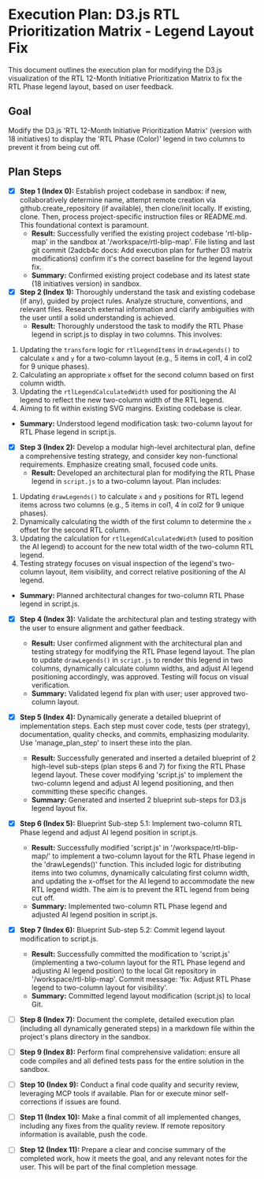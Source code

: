 # Execution Plan: D3.js RTL Prioritization Matrix - Legend Layout Fix

This document outlines the execution plan for modifying the D3.js visualization of the RTL 12-Month Initiative Prioritization Matrix to fix the RTL Phase legend layout, based on user feedback.

## Goal
Modify the D3.js 'RTL 12-Month Initiative Prioritization Matrix' (version with 18 initiatives) to display the 'RTL Phase (Color)' legend in two columns to prevent it from being cut off.

## Plan Steps

- [x] **Step 1 (Index 0):** Establish project codebase in sandbox: if new, collaboratively determine name, attempt remote creation via github.create_repository (if available), then clone/init locally. If existing, clone. Then, process project-specific instruction files or README.md. This foundational context is paramount.
  *   **Result:** Successfully verified the existing project codebase 'rtl-blip-map' in the sandbox at '/workspace/rtl-blip-map'. File listing and last git commit (2adcb4c docs: Add execution plan for further D3 matrix modifications) confirm it's the correct baseline for the legend layout fix.
  *   **Summary:** Confirmed existing project codebase and its latest state (18 initiatives version) in sandbox.
- [x] **Step 2 (Index 1):** Thoroughly understand the task and existing codebase (if any), guided by project rules. Analyze structure, conventions, and relevant files. Research external information and clarify ambiguities with the user until a solid understanding is achieved.
  *   **Result:** Thoroughly understood the task to modify the RTL Phase legend in script.js to display in two columns. This involves: 
1. Updating the `transform` logic for `rtlLegendItems` in `drawLegends()` to calculate `x` and `y` for a two-column layout (e.g., 5 items in col1, 4 in col2 for 9 unique phases).
2. Calculating an appropriate `x` offset for the second column based on first column width.
3. Updating the `rtlLegendCalculatedWidth` used for positioning the AI legend to reflect the new two-column width of the RTL legend.
4. Aiming to fit within existing SVG margins. Existing codebase is clear.
  *   **Summary:** Understood legend modification task: two-column layout for RTL Phase legend in script.js.
- [x] **Step 3 (Index 2):** Develop a modular high-level architectural plan, define a comprehensive testing strategy, and consider key non-functional requirements. Emphasize creating small, focused code units.
  *   **Result:** Developed an architectural plan for modifying the RTL Phase legend in `script.js` to a two-column layout. Plan includes: 
1. Updating `drawLegends()` to calculate `x` and `y` positions for RTL legend items across two columns (e.g., 5 items in col1, 4 in col2 for 9 unique phases).
2. Dynamically calculating the width of the first column to determine the `x` offset for the second RTL column.
3. Updating the calculation for `rtlLegendCalculatedWidth` (used to position the AI legend) to account for the new total width of the two-column RTL legend.
4. Testing strategy focuses on visual inspection of the legend's two-column layout, item visibility, and correct relative positioning of the AI legend.
  *   **Summary:** Planned architectural changes for two-column RTL Phase legend in script.js.
- [x] **Step 4 (Index 3):** Validate the architectural plan and testing strategy with the user to ensure alignment and gather feedback.
  *   **Result:** User confirmed alignment with the architectural plan and testing strategy for modifying the RTL Phase legend layout. The plan to update `drawLegends()` in `script.js` to render this legend in two columns, dynamically calculate column widths, and adjust AI legend positioning accordingly, was approved. Testing will focus on visual verification.
  *   **Summary:** Validated legend fix plan with user; user approved two-column layout.
- [x] **Step 5 (Index 4):** Dynamically generate a detailed blueprint of implementation steps. Each step must cover code, tests (per strategy), documentation, quality checks, and commits, emphasizing modularity. Use 'manage_plan_step' to insert these into the plan.
  *   **Result:** Successfully generated and inserted a detailed blueprint of 2 high-level sub-steps (plan steps 6 and 7) for fixing the RTL Phase legend layout. These cover modifying 'script.js' to implement the two-column legend and adjust AI legend positioning, and then committing these specific changes.
  *   **Summary:** Generated and inserted 2 blueprint sub-steps for D3.js legend layout fix.
- [x] **Step 6 (Index 5):** Blueprint Sub-step 5.1: Implement two-column RTL Phase legend and adjust AI legend position in script.js.
  *   **Result:** Successfully modified 'script.js' in '/workspace/rtl-blip-map/' to implement a two-column layout for the RTL Phase legend in the 'drawLegends()' function. This included logic for distributing items into two columns, dynamically calculating first column width, and updating the x-offset for the AI legend to accommodate the new RTL legend width. The aim is to prevent the RTL legend from being cut off.
  *   **Summary:** Implemented two-column RTL Phase legend and adjusted AI legend position in script.js.
- [x] **Step 7 (Index 6):** Blueprint Sub-step 5.2: Commit legend layout modification to script.js.
  *   **Result:** Successfully committed the modification to 'script.js' (implementing a two-column layout for the RTL Phase legend and adjusting AI legend position) to the local Git repository in '/workspace/rtl-blip-map'. Commit message: 'fix: Adjust RTL Phase legend to two-column layout for visibility'.
  *   **Summary:** Committed legend layout modification (script.js) to local Git.

- [ ] **Step 8 (Index 7):** Document the complete, detailed execution plan (including all dynamically generated steps) in a markdown file within the project's plans directory in the sandbox.
- [ ] **Step 9 (Index 8):** Perform final comprehensive validation: ensure all code compiles and all defined tests pass for the entire solution in the sandbox.
- [ ] **Step 10 (Index 9):** Conduct a final code quality and security review, leveraging MCP tools if available. Plan for or execute minor self-corrections if issues are found.
- [ ] **Step 11 (Index 10):** Make a final commit of all implemented changes, including any fixes from the quality review. If remote repository information is available, push the code.
- [ ] **Step 12 (Index 11):** Prepare a clear and concise summary of the completed work, how it meets the goal, and any relevant notes for the user. This will be part of the final completion message.
